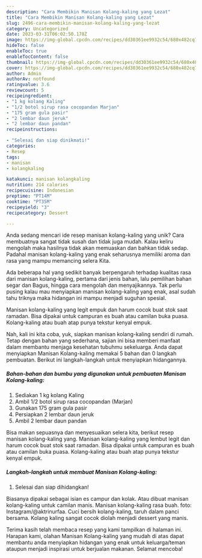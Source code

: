 ```yaml
---
description: "Cara Membikin Manisan Kolang-kaling yang Lezat"
title: "Cara Membikin Manisan Kolang-kaling yang Lezat"
slug: 2496-cara-membikin-manisan-kolang-kaling-yang-lezat
category: Uncategorized
date: 2023-03-31T06:02:50.178Z
image: https://img-global.cpcdn.com/recipes/dd30361ee9932c54/680x482cq70/manisan-kolang-kaling-foto-resep-utama.jpg
hideToc: false
enableToc: true
enableTocContent: false
thumbnail: https://img-global.cpcdn.com/recipes/dd30361ee9932c54/680x482cq70/manisan-kolang-kaling-foto-resep-utama.jpg
cover: https://img-global.cpcdn.com/recipes/dd30361ee9932c54/680x482cq70/manisan-kolang-kaling-foto-resep-utama.jpg
author: Admin
authorAv: notfound
ratingvalue: 3.6
reviewcount: 5
recipeingredient:
- "1 kg kolang Kaling"
- "1/2 botol sirup rasa cocopandan Marjan"
- "175 gram gula pasir"
- "2 lembar daun jeruk"
- "2 lembar daun pandan"
recipeinstructions:

- "Selesai dan siap dinikmati!"
categories:
- Resep
tags:
- manisan
- kolangkaling

katakunci: manisan kolangkaling 
nutrition: 214 calories
recipecuisine: Indonesian
preptime: "PT14M"
cooktime: "PT35M"
recipeyield: "3"
recipecategory: Dessert

---
```





Anda sedang mencari ide resep manisan kolang-kaling yang unik? Cara membuatnya sangat tidak susah dan tidak juga mudah. Kalau keliru mengolah maka hasilnya tidak akan memuaskan dan bahkan tidak sedap. Padahal manisan kolang-kaling yang enak seharusnya memiliki aroma dan rasa yang mampu memancing selera Kita.





Ada beberapa hal yang sedikit banyak berpengaruh terhadap kualitas rasa dari manisan kolang-kaling, pertama dari jenis bahan, lalu pemilihan bahan segar dan Bagus, hingga cara mengolah dan menyajikannya. Tak perlu pusing kalau mau menyiapkan manisan kolang-kaling yang enak,      asal sudah tahu triknya maka hidangan ini mampu menjadi suguhan spesial.














Manisan kolang-kaling yang legit empuk dan harum cocok buat stok saat ramadan. Bisa dipakai untuk campuran es buah atau camilan buka puasa. Kolang-kaling atau buah atap punya tekstur kenyal empuk.






Nah, kali ini kita coba, yuk, siapkan manisan kolang-kaling sendiri di rumah. Tetap dengan bahan yang sederhana, sajian ini bisa memberi manfaat dalam membantu menjaga kesehatan tubuhmu sekeluarga. Anda dapat menyiapkan Manisan Kolang-kaling memakai 5 bahan dan 0 langkah pembuatan. Berikut ini langkah-langkah untuk menyiapkan hidangannya.

<!--inarticleads1-->

##### Bahan-bahan dan bumbu yang digunakan untuk pembuatan Manisan Kolang-kaling:

1. Sediakan 1 kg kolang Kaling
1. Ambil 1/2 botol sirup rasa cocopandan (Marjan)
1. Gunakan 175 gram gula pasir
1. Persiapkan 2 lembar daun jeruk
1. Ambil 2 lembar daun pandan


Bisa makan sepuasnya dan menyesuaikan selera kita, berikut resep manisan kolang-kaling yang. Manisan kolang-kaling yang lembut legit dan harum cocok buat stok saat ramadan. Bisa dipakai untuk campuran es buah atau camilan buka puasa. Kolang-kaling atau buah atap punya tekstur kenyal empuk. 

<!--inarticleads2-->

##### Langkah-langkah untuk membuat Manisan Kolang-kaling:


1. Selesai dan siap dihidangkan!

Biasanya dipakai sebagai isian es campur dan kolak. Atau dibuat manisan kolang-kaling untuk camilan manis. Manisan kolang-kaling rasa buah. foto: Instagram/@aktrinurfaa. Cuci bersih kolang-kaling, taruh dalam panci bersama. Kolang kaling sangat cocok diolah menjadi dessert yang manis. 

Terima kasih telah membaca resep yang kami tampilkan di halaman ini. Harapan kami, olahan Manisan Kolang-kaling yang mudah di atas dapat membantu anda menyiapkan hidangan yang enak untuk keluarga/teman ataupun menjadi inspirasi untuk berjualan makanan. Selamat mencoba!
